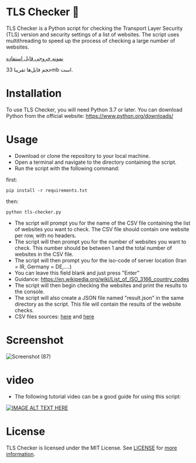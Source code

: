 # TLS Checker 🚬
TLS Checker is a Python script for checking the Transport Layer Security (TLS) version and security settings of a list of websites. The script uses multithreading to speed up the process of checking a large number of websites.

[نمونه خروجی قابل استفاده](https://github.com/ImanMontajabi/TLS-Checker/blob/master/result.json)

حجم فایل‌ها تقریبا 33mb است.



# Installation
To use TLS Checker, you will need Python 3.7 or later. You can download Python from the official website: https://www.python.org/downloads/

# Usage
- Download or clone the repository to your local machine.<br>
- Open a terminal and navigate to the directory containing the script.<br>
- Run the script with the following command:

first:
```
pip install -r requirements.txt
```
then:
```
python tls-checker.py
```

- The script will prompt you for the name of the CSV file containing the list of websites you want to check. The CSV file should contain one website per row, with no headers.
- The script will then prompt you for the number of websites you want to check. This number should be between 1 and the total number of websites in the CSV file.
- The script will then prompt you for the iso-code of server location (Iran = IR, Germany = DE,....)
- You can leave this field blank and just press "Enter"
- Guidance: https://en.wikipedia.org/wiki/List_of_ISO_3166_country_codes
- The script will then begin checking the websites and print the results to the console.
- The script will also create a JSON file named "result.json" in the same directory as the script. This file will contain the results of the website checks.
- CSV files sources: [here](https://www.domcop.com/top-10-million-websites) and [here](https://tranco-list.eu/)

# Screenshot

![Screenshot (87)](https://github.com/ImanMontajabi/TLS-Checker/assets/52942515/e9d13534-4218-498f-bbbb-bd6e0bfb74ff)

# video

- The following tutorial video can be a good guide for using this script:

[![IMAGE ALT TEXT HERE](https://img.youtube.com/vi/QNbeYkGIiA4/0.jpg)](https://youtu.be/QNbeYkGIiA4)


# License
TLS Checker is licensed under the MIT License. See [LICENSE](https://github.com/ImanMontajabi/TLS-Checker/blob/master/LICENSE) for [more information](https://docs.github.com/en/repositories/managing-your-repositorys-settings-and-features/customizing-your-repository/licensing-a-repository).


